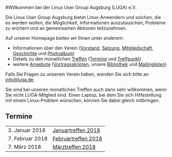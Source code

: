 #Willkommen bei der Linux User Group Augsburg (LUGA) e.V.

Die Linux User Group Augsburg bietet Linux-Anwendern und solchen, die es werden wollen, die Möglichkeit, Informationen auszutauschen, Probleme zu erörtern und an gemeinsamen Aktionen teilzunehmen.

Auf unserer Homepage bieten wir Ihnen unter anderem:

* Informationen über den Verein ([Vorstand](/Wir_ueber_uns/Kontakte/), 
[Satzung](/Wir_ueber_uns/Satzung/), [Mitgliedschaft](/Wir_ueber_uns/Mitgliedschaft/), 
[Geschichte](/Wir_ueber_uns/Geschichte/) und [Photoalbum](/Wir_ueber_uns/Album/))
* Details zu den monatlichen [Treffen](/Treffen/) ([Termine](/Treffen/Termine/) und 
[Treffpunkt](/Treffen/Treffpunkt/))
* weitere [Angebote](/Angebote/) ([Vortragsskripten](/Angebote/Vortraege/),
unsere [Bibliothek](/Angebote/Bibliothek/) und [Mailinglisten](/Angebote/Mailinglisten/))

Falls Sie Fragen zu unserem Verein haben, wenden Sie sich bitte an info@luga.de.

Sie sind bei unseren monatlichen Treffen auch dann sehr willkommen, wenn Sie nicht LUGA-Mitglied sind.
Einen Laptop, bei dem Sie sich Hilfestellung mit einem Linux-Problem wünschen, können Sie dabei gleich mitbringen. 

## Termine

|||
|-|-|
|3. Januar 2018|[Januartreffen 2018](/Treffen/Termine/01_2018/)|
|7. Februar 2018|[Februartreffen 2018](/Treffen/Termine/02_2018/)|
|7. März 2018|[Märztreffen 2018](/Treffen/Termine/03_2018/)|
